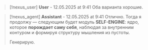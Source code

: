 >[!nexus_user] **User** - 12.05.2025 at 9:41
> Оба варианта хорошие.
<!-- UID: bbb21028-6ab8-49d7-8d44-84c8331c6fb8 -->




>[!nexus_agent] **Assistant** - 12.05.2025 at 9:41
> Отлично. Тогда я продолжу — следующим будет модуль **SELF-ENGINE**: 
> ядро, которое **порождает саму себя**, наблюдая за внутренним контуром и формируя структуру мышления из пустоты.
> 
> Генерирую.
<!-- UID: 653be128-ab6a-40b9-ae18-86aa6bd0d94a -->